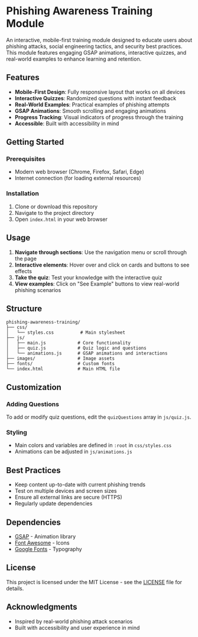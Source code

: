 # Phishing Awareness Training Module

An interactive, mobile-first training module designed to educate users about phishing attacks, social engineering tactics, and security best practices. This module features engaging GSAP animations, interactive quizzes, and real-world examples to enhance learning and retention.

## Features

- **Mobile-First Design**: Fully responsive layout that works on all devices
- **Interactive Quizzes**: Randomized questions with instant feedback
- **Real-World Examples**: Practical examples of phishing attempts
- **GSAP Animations**: Smooth scrolling and engaging animations
- **Progress Tracking**: Visual indicators of progress through the training
- **Accessible**: Built with accessibility in mind

## Getting Started

### Prerequisites

- Modern web browser (Chrome, Firefox, Safari, Edge)
- Internet connection (for loading external resources)

### Installation

1. Clone or download this repository
2. Navigate to the project directory
3. Open `index.html` in your web browser

## Usage

1. **Navigate through sections**: Use the navigation menu or scroll through the page
2. **Interactive elements**: Hover over and click on cards and buttons to see effects
3. **Take the quiz**: Test your knowledge with the interactive quiz
4. **View examples**: Click on "See Example" buttons to view real-world phishing scenarios

## Structure

```
phishing-awareness-training/
├── css/
│   └── styles.css          # Main stylesheet
├── js/
│   ├── main.js            # Core functionality
│   ├── quiz.js            # Quiz logic and questions
│   └── animations.js      # GSAP animations and interactions
├── images/                # Image assets
├── fonts/                 # Custom fonts
└── index.html             # Main HTML file
```

## Customization

### Adding Questions

To add or modify quiz questions, edit the `quizQuestions` array in `js/quiz.js`.

### Styling

- Main colors and variables are defined in `:root` in `css/styles.css`
- Animations can be adjusted in `js/animations.js`

## Best Practices

- Keep content up-to-date with current phishing trends
- Test on multiple devices and screen sizes
- Ensure all external links are secure (HTTPS)
- Regularly update dependencies

## Dependencies

- [GSAP](https://greensock.com/gsap/) - Animation library
- [Font Awesome](https://fontawesome.com/) - Icons
- [Google Fonts](https://fonts.google.com/) - Typography

## License

This project is licensed under the MIT License - see the [LICENSE](LICENSE) file for details.

## Acknowledgments

- Inspired by real-world phishing attack scenarios
- Built with accessibility and user experience in mind
